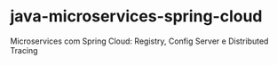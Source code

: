 # java-microservices-spring-cloud
Microservices com Spring Cloud: Registry, Config Server e Distributed Tracing
